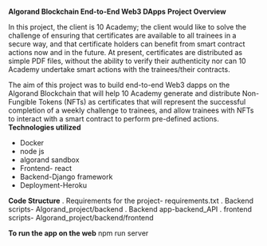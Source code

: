 **Algorand Blockchain End-to-End Web3 DApps**
   **Project Overview**

In this project, the client is 10 Academy; the client would like to solve the challenge of ensuring that certificates are available to all trainees in a secure way, and that certificate holders can benefit from smart contract actions now and in the future. At present, certificates are distributed as simple PDF files, without the ability to verify their authenticity nor can 10 Academy undertake smart actions with the trainees/their contracts.

The aim of this project was to build end-to-end Web3 dapps on the Algorand Blockchain that will help 10 Academy generate and distribute Non-Fungible Tokens (NFTs) as certificates that will represent the successful completion of a weekly challenge to trainees, and allow trainees with NFTs to interact with a smart contract to perform pre-defined actions.
**Technologies utilized**
- Docker
- node js
- algorand sandbox
- Frontend- react
- Backend-Django framework
- Deployment-Heroku

**Code Structure**
. Requirements for the project- requirements.txt
. Backend scripts- Algorand_project/backend
. Backend app-backend_API
. frontend scripts- Algorand_project/backend/frontend

**To run the app on the web**
    npm run server

